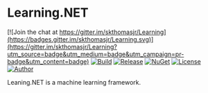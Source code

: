 # Learning.NET

[![Join the chat at https://gitter.im/skthomasjr/Learning](https://badges.gitter.im/skthomasjr/Learning.svg)](https://gitter.im/skthomasjr/Learning?utm_source=badge&utm_medium=badge&utm_campaign=pr-badge&utm_content=badge)
[![Build](https://ci.appveyor.com/api/projects/status/e1rlsqt6irfc0nwi?svg=true)](https://ci.appveyor.com/project/skthomasjr/learning)
[![Release](https://img.shields.io/github/release/skthomasjr/Learning.svg?maxAge=2592000)](https://github.com/skthomasjr/Learning/releases)
[![NuGet](https://img.shields.io/nuget/v/Learning.NET.svg)](https://www.nuget.org/packages/Learning.NET)
[![License](https://img.shields.io/github/license/skthomasjr/Learning.svg?maxAge=2592000)](LICENSE.md)
[![Author](https://img.shields.io/badge/author-Scott%20K.%20Thomas%2C%20Jr.-blue.svg?maxAge=2592000)](https://www.linkedin.com/in/skthomasjr)

Leaning.NET is a machine learning framework.
